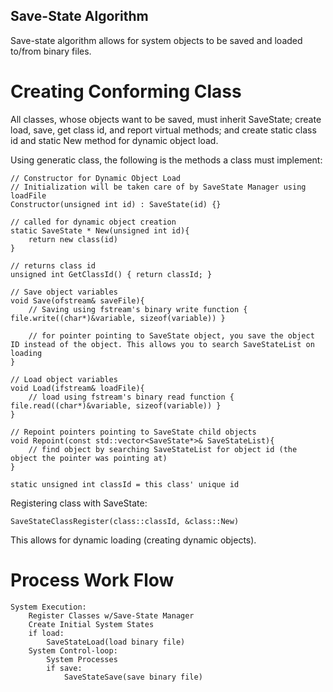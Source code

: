## Save-State Algorithm
Save-state algorithm allows for system objects to be saved and loaded to/from binary files.  

# Creating Conforming Class 
All classes, whose objects want to be saved, must inherit SaveState; create load, save, get class id, and report virtual methods; and create static class id and static New method for dynamic object load.

Using generatic class, the following is the methods a class must implement:
```
// Constructor for Dynamic Object Load
// Initialization will be taken care of by SaveState Manager using loadFile
Constructor(unsigned int id) : SaveState(id) {}

// called for dynamic object creation
static SaveState * New(unsigned int id){
    return new class(id)
}

// returns class id
unsigned int GetClassId() { return classId; }

// Save object variables
void Save(ofstream& saveFile){
    // Saving using fstream's binary write function { file.write((char*)&variable, sizeof(variable)) }

    // for pointer pointing to SaveState object, you save the object ID instead of the object. This allows you to search SaveStateList on loading
}  

// Load object variables
void Load(ifstream& loadFile){
    // load using fstream's binary read function { file.read((char*)&variable, sizeof(variable)) }
}

// Repoint pointers pointing to SaveState child objects
void Repoint(const std::vector<SaveState*>& SaveStateList){
    // find object by searching SaveStateList for object id (the object the pointer was pointing at)
}

static unsigned int classId = this class' unique id
```

Registering class with SaveState:
```
SaveStateClassRegister(class::classId, &class::New)
```
This allows for dynamic loading (creating dynamic objects). 

# Process Work Flow
```
System Execution:
    Register Classes w/Save-State Manager 
    Create Initial System States
    if load:
        SaveStateLoad(load binary file)
    System Control-loop:
        System Processes
        if save:
            SaveStateSave(save binary file)
```